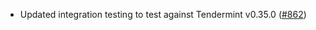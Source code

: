 - Updated integration testing to test against Tendermint v0.35.0
  ([#862](https://github.com/informalsystems/tendermint-rs/issues/862))